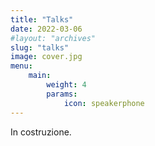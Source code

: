 ```yaml
---
title: "Talks"
date: 2022-03-06
#layout: "archives"
slug: "talks"
image: cover.jpg
menu:
    main:
        weight: 4
        params: 
            icon: speakerphone
---
```


In costruzione. 